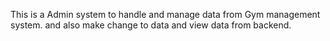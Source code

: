 This is a Admin system to handle and manage data from Gym management system. and also make change to data and view data from backend.
